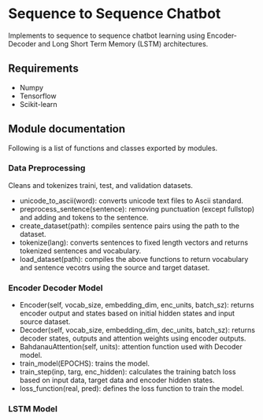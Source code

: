 # Sequence to Sequence Chatbot
Implements to sequence to sequence chatbot learning using Encoder-Decoder and Long Short Term Memory (LSTM) architectures.

## Requirements
- Numpy
- Tensorflow
- Scikit-learn

## Module documentation
Following is a list of functions and classes exported by modules.

### Data Preprocessing
Cleans and tokenizes traini, test, and validation datasets.
- unicode_to_ascii(word): converts unicode text files to Ascii standard.
- preprocess_sentence(sentence): removing punctuation (except fullstop) and adding <start> and <end> tokens to the sentence.
- create_dataset(path): compiles sentence pairs using the path to the dataset.
- tokenize(lang): converts sentences to fixed length vectors and returns tokenized sentences and vocabulary.
- load_dataset(path): compiles the above functions to return vocabulary and sentence vecotrs using the source and target dataset.

 ### Encoder Decoder Model
 - Encoder(self, vocab_size, embedding_dim, enc_units, batch_sz): returns encoder output and states based on initial hidden states and input source dataset.
 - Decoder(self, vocab_size, embedding_dim, dec_units, batch_sz): returns decoder states, outputs and attention weights using encoder outputs.
 - BahdanauAttention(self, units): attention function used with Decoder model.
 - train_model(EPOCHS): trains the model.
 - train_step(inp, targ, enc_hidden): calculates the training batch loss based on input data, target data and encoder hidden states.
 - loss_function(real, pred): defines the loss function to train the model.
  
 ### LSTM Model

